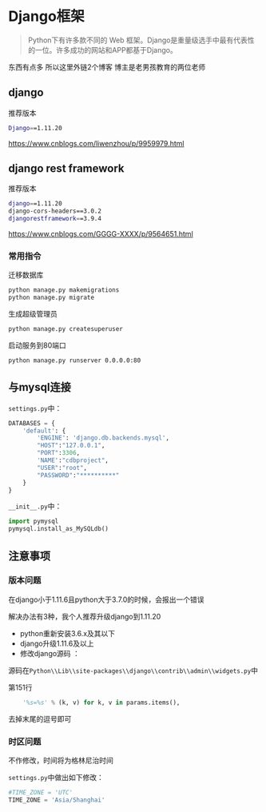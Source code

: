 # Django框架

> Python下有许多款不同的 Web 框架。Django是重量级选手中最有代表性的一位。许多成功的网站和APP都基于Django。

东西有点多 所以这里外链2个博客 博主是老男孩教育的两位老师



## django

推荐版本

```bash
Django==1.11.20
```

<https://www.cnblogs.com/liwenzhou/p/9959979.html>



## django rest framework

推荐版本

```bash
django==1.11.20
django-cors-headers==3.0.2
djangorestframework==3.9.4
```

<https://www.cnblogs.com/GGGG-XXXX/p/9564651.html>



### 常用指令

迁移数据库

```bash
python manage.py makemigrations
python manage.py migrate  
```

生成超级管理员

```bash
python manage.py createsuperuser
```

启动服务到80端口

```bash
python manage.py runserver 0.0.0.0:80
```



## 与mysql连接

`settings.py`中：

```python
DATABASES = {
    'default': {
        'ENGINE': 'django.db.backends.mysql',
        "HOST":"127.0.0.1",
        "PORT":3306,
        'NAME':"cdbproject",
        "USER":"root",
        "PASSWORD":"**********"
    }
}
```

`__init__.py`中：

```python
import pymysql
pymysql.install_as_MySQLdb()
```



## 注意事项

### 版本问题

在django小于1.11.6且python大于3.7.0的时候，会报出一个错误

解决办法有3种，我个人推荐升级django到1.11.20

- python重新安装3.6.x及其以下
- django升级1.11.6及以上
- 修改django源码 ：

源码在`Python\\Lib\\site-packages\\django\\contrib\\admin\\widgets.py`中

第151行

```python
	'%s=%s' % (k, v) for k, v in params.items(),
```

去掉末尾的逗号即可



### 时区问题

不作修改，时间将为格林尼治时间

`settings.py`中做出如下修改：

```python
#TIME_ZONE = 'UTC'
TIME_ZONE = 'Asia/Shanghai'
```


